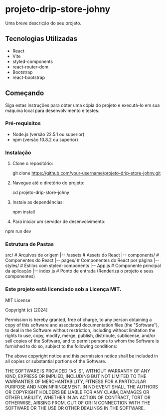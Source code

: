 # projeto-drip-store-johny

Uma breve descrição do seu projeto.

<!-- ## Funcionalidades

- Funcionalidade 1
- Funcionalidade 2
- ... -->

## Tecnologias Utilizadas

- React
- Vite
- styled-components
- react-router-dom
- Bootstrap
- react-bootstrap

## Começando

Siga estas instruções para obter uma cópia do projeto e executá-lo em sua máquina local para desenvolvimento e testes.

### Pré-requisitos

- Node.js (versão 22.5.1 ou superior)
- npm (versão 10.8.2 ou superior)

### Instalação

1. Clone o repositório:

   git clone https://github.com/your-username/projeto-drip-store-johny.git

2. Navegue até o diretório do projeto:

    cd projeto-drip-store-johny

3. Instale as dependências:

    npm install

4. Para iniciar um servidor de desenvolvimento:

npm run dev

### Estrutura de Pastas

src/                  # Arquivos de origem
|-- /assets           # Assets do React
|-- components/       # Componentes do React
|-- pages/            # Componentes do React por página
|-- styles/           # Estilos com styled-components
|-- App.js            # Componente principal da aplicação
|-- index.js          # Ponto de entrada (Renderiza o projeto e seus componentes)


### Este projeto está licenciado sob a Licença MIT.

MIT License

Copyright (c) [2024]

Permission is hereby granted, free of charge, to any person obtaining a copy
of this software and associated documentation files (the "Software"), to deal
in the Software without restriction, including without limitation the rights
to use, copy, modify, merge, publish, distribute, sublicense, and/or sell
copies of the Software, and to permit persons to whom the Software is
furnished to do so, subject to the following conditions:

The above copyright notice and this permission notice shall be included in all
copies or substantial portions of the Software.

THE SOFTWARE IS PROVIDED "AS IS", WITHOUT WARRANTY OF ANY KIND, EXPRESS OR
IMPLIED, INCLUDING BUT NOT LIMITED TO THE WARRANTIES OF MERCHANTABILITY,
FITNESS FOR A PARTICULAR PURPOSE AND NONINFRINGEMENT. IN NO EVENT SHALL THE
AUTHORS OR COPYRIGHT HOLDERS BE LIABLE FOR ANY CLAIM, DAMAGES OR OTHER
LIABILITY, WHETHER IN AN ACTION OF CONTRACT, TORT OR OTHERWISE, ARISING FROM,
OUT OF OR IN CONNECTION WITH THE SOFTWARE OR THE USE OR OTHER DEALINGS IN THE
SOFTWARE.

